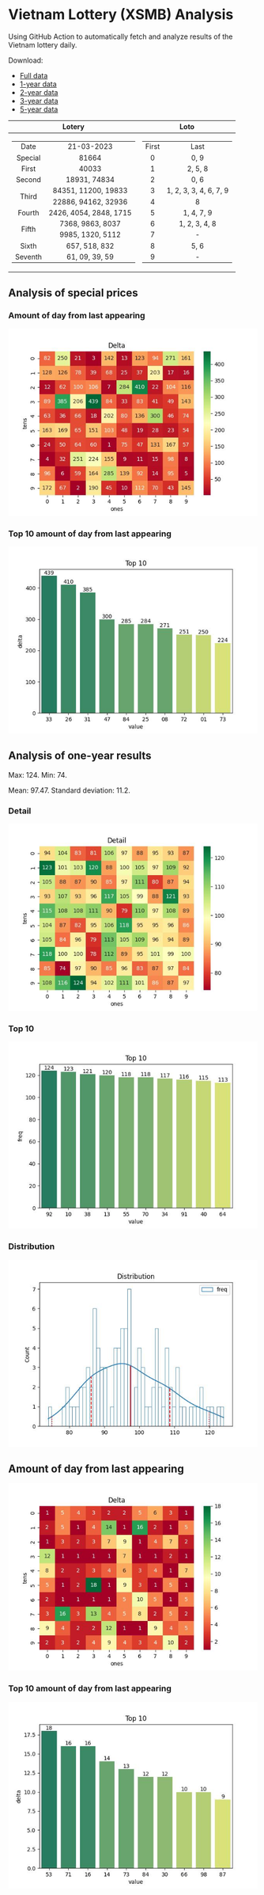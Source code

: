# Vietnam Lottery (XSMB) Analysis

Using GitHub Action to automatically fetch and analyze results of the Vietnam lottery daily.

Download:

* [Full data](https://raw.githubusercontent.com/khiemdoan/vietnam-lottery-xsmb-analysis/main/results/xsmb.csv)
* [1-year data](https://raw.githubusercontent.com/khiemdoan/vietnam-lottery-xsmb-analysis/main/results/xsmb_1_year.csv)
* [2-year data](https://raw.githubusercontent.com/khiemdoan/vietnam-lottery-xsmb-analysis/main/results/xsmb_2_year.csv)
* [3-year data](https://raw.githubusercontent.com/khiemdoan/vietnam-lottery-xsmb-analysis/main/results/xsmb_3_year.csv)
* [5-year data](https://raw.githubusercontent.com/khiemdoan/vietnam-lottery-xsmb-analysis/main/results/xsmb_5_year.csv)

| Lotery      | Loto |
| :-----------: | :-----------: |
| <table><tr><td>Date</td><td>21-03-2023</td></tr><tr><td>Special</td><td>81664</td></tr><tr><td>First</td><td>40033</td></tr><tr><td>Second</td><td>18931, 74834</td></tr><tr><td rowspan="2">Third</td><td>84351, 11200, 19833</td></tr><tr><td>22886, 94162, 32936</td></tr><tr><td>Fourth</td><td>2426, 4054, 2848, 1715</td></tr><tr><td rowspan="2">Fifth</td><td>7368, 9863, 8037</td></tr><tr><td>9985, 1320, 5112</td></tr><tr><td>Sixth</td><td>657, 518, 832</td></tr><tr><td>Seventh</td><td>61, 09, 39, 59</td></tr></table> | <table><tr><td>First</td><td>Last</td></tr><tr><td>0</td><td>0, 9</td></tr><tr><td>1</td><td>2, 5, 8</td></tr><tr><td>2</td><td>0, 6</td></tr><tr><td>3</td><td>1, 2, 3, 3, 4, 6, 7, 9</td></tr><tr><td>4</td><td>8</td></tr><tr><td>5</td><td>1, 4, 7, 9</td></tr><tr><td>6</td><td>1, 2, 3, 4, 8</td></tr><tr><td>7</td><td>-</td></tr><tr><td>8</td><td>5, 6</td></tr><tr><td>9</td><td>-</td></tr></table> |


<h2>Analysis of special prices</h2>

<h3>Amount of day from last appearing</h3>

![Delta](images/special_delta.jpg)

<h3>Top 10 amount of day from last appearing</h3>

![Delta top 10](images/special_delta_top_10.jpg)

<h2>Analysis of one-year results</h2>

Max: 124. Min: 74.

Mean: 97.47. Standard deviation: 11.2.

<h3>Detail</h3>

![Detail](images/heatmap.jpg)

<h3>Top 10</h3>

![Top 10](images/top-10.jpg)

<h3>Distribution</h3>

![Distribution](images/distribution.jpg)

<h2>Amount of day from last appearing</h2>

![Delta](images/delta.jpg)

<h3>Top 10 amount of day from last appearing</h3>

![Delta top 10](images/delta_top_10.jpg)